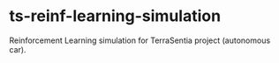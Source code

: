 # ts-reinf-learning-simulation
Reinforcement Learning simulation for TerraSentia project (autonomous car). 
